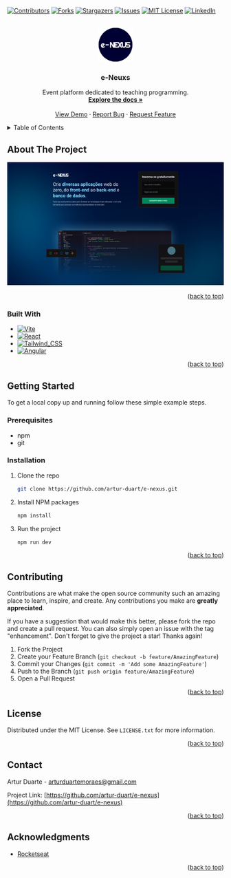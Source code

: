 <div id="top"></div>

[![Contributors][contributors-shield]][contributors-url]
[![Forks][forks-shield]][forks-url]
[![Stargazers][stars-shield]][stars-url]
[![Issues][issues-shield]][issues-url]
[![MIT License][license-shield]][license-url]
[![LinkedIn][linkedin-shield]][linkedin-url]

<!-- PROJECT LOGO -->
<br />
<div align="center">
  <a href="https://github.com/artur-duart/e-nexus">
    <img src="images/logo.png" alt="Logo" width="80" height="80">
  </a>

<h3 align="center">e-Neuxs</h3>

  <p align="center">
    Event platform dedicated to teaching programming.
    <br />
    <a href="https://github.com/artur-duart/e-nexus"><strong>Explore the docs »</strong></a>
    <br />
    <br />
    <a href="e-nexus.vercel.app/">View Demo</a>
    ·
    <a href="https://github.com/artur-duart/e-nexus/issues">Report Bug</a>
    ·
    <a href="https://github.com/artur-duart/e-nexus/issues">Request Feature</a>
  </p>
</div>

<!-- TABLE OF CONTENTS -->
<details>
  <summary>Table of Contents</summary>
  <ol>
    <li>
      <a href="#about-the-project">About The Project</a>
      <ul>
        <li><a href="#built-with">Built With</a></li>
      </ul>
    </li>
    <li>
      <a href="#getting-started">Getting Started</a>
      <ul>
        <li><a href="#prerequisites">Prerequisites</a></li>
        <li><a href="#installation">Installation</a></li>
      </ul>
    </li>
    <li><a href="#usage">Usage</a></li>
    <li><a href="#roadmap">Roadmap</a></li>
    <li><a href="#contributing">Contributing</a></li>
    <li><a href="#license">License</a></li>
    <li><a href="#contact">Contact</a></li>
    <li><a href="#acknowledgments">Acknowledgments</a></li>
  </ol>
</details>

<!-- ABOUT THE PROJECT -->

## About The Project

[![e-Nexus Screen Shot][product-screenshot]](https://e-nexus.vercel.app/)

<p align="right">(<a href="#top">back to top</a>)</p>

### Built With

- [![Vite][vite.js]][vite-url]
- [![React][react.js]][react-url]
- [![Tailwind_CSS][tailwindcss]][tailwindcss-url]
- [![Angular][graphql]][graphql-url]

<p align="right">(<a href="#top">back to top</a>)</p>

<!-- GETTING STARTED -->

## Getting Started

To get a local copy up and running follow these simple example steps.

### Prerequisites

- npm
- git

### Installation

1. Clone the repo

    ```sh
    git clone https://github.com/artur-duart/e-nexus.git
    ```

2. Install NPM packages

    ```sh
    npm install
    ```

3. Run the project

    ```sh
    npm run dev
    ```

<p align="right">(<a href="#top">back to top</a>)</p>

<!-- CONTRIBUTING -->

## Contributing

Contributions are what make the open source community such an amazing place to learn, inspire, and create. Any contributions you make are **greatly appreciated**.

If you have a suggestion that would make this better, please fork the repo and create a pull request. You can also simply open an issue with the tag "enhancement".
Don't forget to give the project a star! Thanks again!

1. Fork the Project
2. Create your Feature Branch (`git checkout -b feature/AmazingFeature`)
3. Commit your Changes (`git commit -m 'Add some AmazingFeature'`)
4. Push to the Branch (`git push origin feature/AmazingFeature`)
5. Open a Pull Request

<p align="right">(<a href="#top">back to top</a>)</p>

<!-- LICENSE -->

## License

Distributed under the MIT License. See `LICENSE.txt` for more information.

<p align="right">(<a href="#top">back to top</a>)</p>

<!-- CONTACT -->

## Contact

Artur Duarte - arturduartemoraes@gmail.com

Project Link: [https://github.com/artur-duart/e-nexus](https://github.com/artur-duart/e-nexus)

<p align="right">(<a href="#top">back to top</a>)</p>

<!-- ACKNOWLEDGMENTS -->

## Acknowledgments

- [Rocketseat](https://www.rocketseat.com.br/)

<p align="right">(<a href="#top">back to top</a>)</p>

<!-- MARKDOWN LINKS & IMAGES -->

[contributors-shield]: https://img.shields.io/github/contributors/artur-duart/e-nexus.svg?style=for-the-badge
[contributors-url]: https://github.com/artur-duart/e-nexus/graphs/contributors
[forks-shield]: https://img.shields.io/github/forks/artur-duart/e-nexus.svg?style=for-the-badge
[forks-url]: https://github.com/artur-duart/e-nexus/network/members
[stars-shield]: https://img.shields.io/github/stars/artur-duart/e-nexus.svg?style=for-the-badge
[stars-url]: https://github.com/artur-duart/e-nexus/stargazers
[issues-shield]: https://img.shields.io/github/issues/artur-duart/e-nexus.svg?style=for-the-badge
[issues-url]: https://github.com/artur-duart/e-nexus/issues
[license-shield]: https://img.shields.io/github/license/artur-duart/e-nexus.svg?style=for-the-badge
[license-url]: https://github.com/artur-duart/e-nexus/blob/main/LICENSE.txt
[linkedin-shield]: https://img.shields.io/badge/-LinkedIn-black.svg?style=for-the-badge&logo=linkedin&colorB=555
[linkedin-url]: https://linkedin.com/in/artur-duart
[product-screenshot]: images/screenshot.png
[vite.js]: https://img.shields.io/badge/Vite-B73BFE?style=for-the-badge&logo=vite&logoColor=FFD62E
[vite-url]: https://vitejs.dev/
[react.js]: https://img.shields.io/badge/React-20232A?style=for-the-badge&logo=react&logoColor=61DAFB
[react-url]: https://reactjs.org/
[tailwindcss]: https://img.shields.io/badge/Tailwind_CSS-38B2AC?style=for-the-badge&logo=tailwind-css&logoColor=white
[tailwindcss-url]: https://tailwindcss.com/
[graphql]: https://img.shields.io/badge/GraphQl-E10098?style=for-the-badge&logo=graphql&logoColor=white
[graphql-url]: https://graphql/
